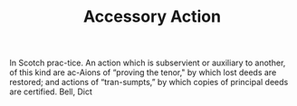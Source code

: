 ---
title: Accessory Action
letter: A
permalink: "/definitions/accessory-action.html"
body: In Scotch prac-tice. An action which is subservient or auxiliary to another,
  of this kind are ac-Aions of “proving the tenor," by which lost deeds are restored;
  and actions of “tran-sumpts,” by which copies of principal deeds are certified.
  Bell, Dict
published_at: '2018-07-07'
layout: post
---